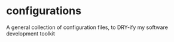 # configurations
A general collection of configuration files, to DRY-ify my software development toolkit
